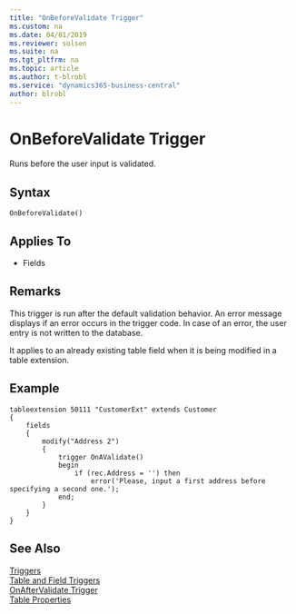 ```yaml
---
title: "OnBeforeValidate Trigger"
ms.custom: na
ms.date: 04/01/2019
ms.reviewer: solsen
ms.suite: na
ms.tgt_pltfrm: na
ms.topic: article
ms.author: t-blrobl
ms.service: "dynamics365-business-central"
author: blrobl
---
```


# OnBeforeValidate Trigger
Runs before the user input is validated. 

## Syntax  
  
```  
OnBeforeValidate()  
```   
  
## Applies To  
- Fields  
  
## Remarks  
 This trigger is run after the default validation behavior. An error message displays if an error occurs in the trigger code. In case of an error, the user entry is not written to the database.  

It applies to an already existing table field when it is being modified in a table extension. 

## Example

```
tableextension 50111 "CustomerExt" extends Customer
{
    fields
    {
        modify("Address 2")
        {
            trigger OnAValidate()
            begin
                if (rec.Address = '') then
                    error('Please, input a first address before specifying a second one.');
            end;
        }
    }
}

```

## See Also  
 [Triggers](devenv-triggers.md)  
 [Table and Field Triggers](devenv-table-and-field-triggers.md)  
 [OnAfterValidate Trigger](devenv-onaftervalidate-fields-trigger.md)  
 [Table Properties](../properties/devenv-table-properties.md)    